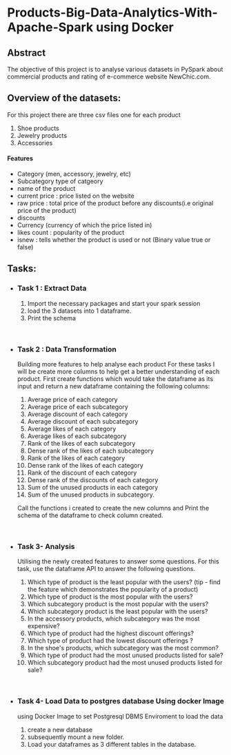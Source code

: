 # Products-Big-Data-Analytics-With-Apache-Spark using Docker

## Abstract
The objective of this project is to analyse various datasets in PySpark about commercial
products and rating of e-commerce website NewChic.com.<br>

## Overview of the datasets:
For this project there are three csv files one for each product
1. Shoe products 
2. Jewelry products
3. Accessories <br>

#### Features
- Category (men, accessory, jewelry, etc)
- Subcategory type of catgeory
- name of the product
- current price : price listed on the website
- raw price : total price of the product before any discounts(i.e original price of the product)
- discounts
- Currency (currency of which the price listed in)
- likes count : popularity of the product
- isnew : tells whether the product is used or not (Binary value true or false)

## Tasks:
- ### Task 1 : Extract Data<br>
        
    1. Import the necessary packages and start your spark session
    2. load the 3 datasets into 1 dataframe.
    3. Print the schema
    
<br>

- ### Task 2 : Data Transformation

    Building more features to help analyse each product For these tasks I will be
    create more columns to help get a better understanding of each product.
    First create functions which would take the dataframe as its input and return a new dataframe containing the following columns:
    1. Average price of each category
    2. Average price of each subcategory
    3. Average discount of each category 
    4. Average discount of each subcategory 
    5. Average likes of each category
    6. Average likes of each subcategory
    7. Rank of the likes of each subcategory
    8. Dense rank of the likes of each subcategory
    9. Rank of the likes of each category
    10. Dense rank of the likes of each category
    11. Rank of the discount of each category
    12. Dense rank of the discounts of each category
    13. Sum of the unused products in each category
    14. Sum of the unused products in subcategory.
    
  Call the functions i created to create the new columns and Print the schema of the dataframe to check column created.
    
<br>

- ### Task 3- Analysis

    Utilising the newly created features to answer some questions. For this task, use the
    dataframe API to answer the following questions.<br>
    
    1. Which type of product is the least popular with the users? (tip - find the feature which
       demonstrates the popularity of a product)
    2. Which type of product is the most popular with the users?
    3. Which subcategory product is the most popular with the users?
    4. Which subcategory product is the least popular with the users?
    5. In the accessory products, which subcategory was the most expensive?
    6. Which type of product had the highest discount offerings?
    7. Which type of product had the lowest discount offerings ?
    8. In the shoe's products, which subcategory was the most common?
    9. Which type of product had the most unused products listed for sale?
    10. Which subcategory product had the most unused products listed for sale?
    
<br>
    
- ### Task 4- Load Data to postgres database Using docker Image<br>
    using Docker Image to set Postgresql DBMS Enviroment to load the data

    1. create a new database
    2. subsequently mount a new folder.
    3. Load your dataframes as 3 different tables in the database.
